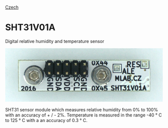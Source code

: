 
[Czech](./README.cs.md)
# <!--- module --->SHT31V01A<!--- Emodule --->

<!--- subtitle --->Digital relative humidity and temperature sensor<!--- Esubtitle --->

![SHT31V01A](DOC/SRC/img/SHT31V01A_top_big.jpg)

<!--- description --->SHT31 sensor module which measures relative humidity from 0% to 100% with an accuracy of + / - 2%. Temperature is measured in the range -40 ° C to 125 ° C with a an accuracy of 0.3 ° C.<!--- Edescription --->
            